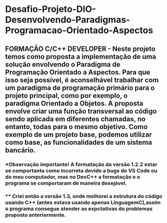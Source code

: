 # Desafio-Projeto-DIO-Desenvolvendo-Paradigmas-Programacao-Orientado-Aspectos
 ## FORMAÇÃO C/C++ DEVELOPER - Neste projeto temos como proposta a implementação de uma solução envolvendo o Paradigma de Programação Orientado a Aspectos. Para que isso seja possível, é aconselhável trabalhar com um paradigma de programação primário para o projeto principal, como por exemplo, o paradigma Orientado a Objetos.  A proposta envolve criar uma função transversal ao código sendo aplicada em diferentes chamadas, no entanto, todas para o mesmo objetivo.  Como exemplo de um projeto base, podemos utilizar como base, as funcionalidades de um sistema bancário.

 ### *Observação importante! A formatação da versão 1.2.2 estar se comportanto como incorreta devido a bugs do VS Code ou do meu computador, mas no DevC++ a formatação e o programa se comportaram de maneira desejável.

 ### ** Criei então a versão 1.3, onde melhorei a estrutura do código usando C++ (antes estava usando apenas LinguagemC),assim o programa consegue atender as expctativas do problemas proposto anteriormente.